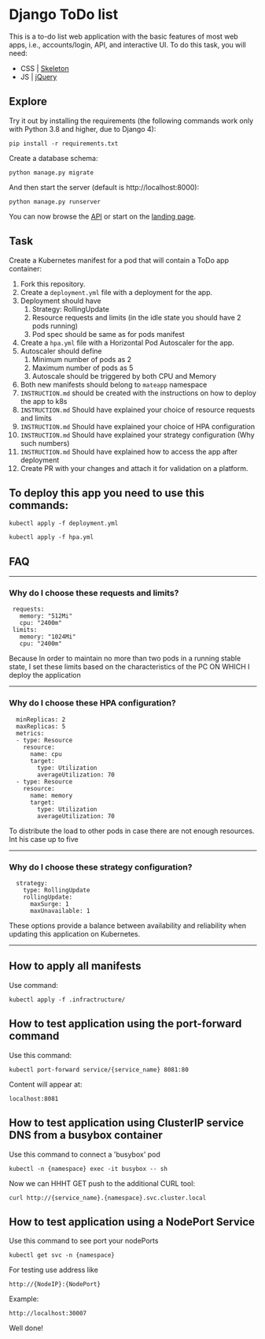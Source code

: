 # Django ToDo list

This is a to-do list web application with the basic features of most web apps, i.e., accounts/login, API, and interactive UI. To do this task, you will need:

- CSS | [Skeleton](http://getskeleton.com/)
- JS  | [jQuery](https://jquery.com/)

## Explore

Try it out by installing the requirements (the following commands work only with Python 3.8 and higher, due to Django 4):

```
pip install -r requirements.txt
```

Create a database schema:

```
python manage.py migrate
```

And then start the server (default is http://localhost:8000):

```
python manage.py runserver
```

You can now browse the [API](http://localhost:8000/api/) or start on the [landing page](http://localhost:8000/).

## Task

Create a Kubernetes manifest for a pod that will contain a ToDo app container:

1. Fork this repository.
1. Create a `deployment.yml` file with a deployment for the app.
1. Deployment should have
    1. Strategy: RollingUpdate
    1. Resource requests and limits (in the idle state you should have 2 pods running)
    1. Pod spec should be same as for pods manifest
1. Create a `hpa.yml` file with a Horizontal Pod Autoscaler for the app.
1. Autoscaler should define
    1. Minimum number of pods as 2
    2. Maximum number of pods as 5
    3. Autoscale should be triggered by both CPU and Memory
1. Both new manifests should belong to `mateapp` namespace
1. `INSTRUCTION.md` should be created with the instructions on how to deploy the app to k8s
1. `INSTRUCTION.md` Should have explained your choice of resource requests and limits
1. `INSTRUCTION.md` Should have explained your choice of HPA configuration
1. `INSTRUCTION.md` Should have explained your strategy configuration (Why such numbers)
1. `INSTRUCTION.md` Should have explained how to access the app after deployment
1. Create PR with your changes and attach it for validation on a platform.

## To deploy this app you need to use this commands:
```
kubectl apply -f deployment.yml
```

```
kubectl apply -f hpa.yml
```

## FAQ

***

### Why do I choose these requests and limits?
```
 requests:
   memory: "512Mi"
   cpu: "2400m"
 limits:
   memory: "1024Mi"
   cpu: "2400m"
```
 Because In order to maintain no more than two pods in a running stable state, 
 I set these limits based on the characteristics of the PC ON WHICH I deploy the application
 
***

### Why do I choose these HPA configuration?
```
  minReplicas: 2
  maxReplicas: 5
  metrics:
  - type: Resource
    resource:
      name: cpu
      target:
        type: Utilization
        averageUtilization: 70
  - type: Resource
    resource:
      name: memory
      target:
        type: Utilization
        averageUtilization: 70
```
To distribute the load to other pods in case there are not enough resources.
Int his case up to five

***

### Why do I choose these strategy configuration?
```
  strategy:
    type: RollingUpdate
    rollingUpdate:
      maxSurge: 1
      maxUnavailable: 1
```
These options provide a balance between availability and 
reliability when updating this application on Kubernetes.

***

## How to apply all manifests
Use command:
```
kubectl apply -f .infractructure/
```

## How to test application using the port-forward command
Use this command:
```
kubectl port-forward service/{service_name} 8081:80
```
Content will appear at: 
```
localhost:8081
```

## How to test application using ClusterIP service DNS from a busybox container
Use this command to connect a 'busybox' pod
```
kubectl -n {namespace} exec -it busybox -- sh
```

Now we can HHHT GET push to the additional CURL tool:
```
curl http://{service_name}.{namespace}.svc.cluster.local
```

## How to test application using a NodePort Service
Use this command to see port your nodePorts
```
kubectl get svc -n {namespace}
```
For testing use address like
```
http://{NodeIP}:{NodePort}
```
Example:
```
http://localhost:30007
```

Well done!